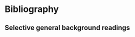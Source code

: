 # Bibliography

## Selective general background readings


<!-- Kenny

Wallace -->

<!-- ### The historical backgrond -->

<!-- Plato

Stoics

Epicureans

Aristotle

Augustine

Aquinas

Hobbes

Spinoza

Hume

Kant

Nietzsche -->


<!-- ### Some key books published since 1945

### Other books published since 1945

### Collections


## Topics


## Further topics -->



<!-- 1. x
2. y
3. z

### x
readings

questions

### y

### z  -->
